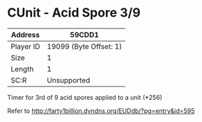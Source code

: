 
#  CUnit - Acid Spore 3/9
Address   | 59CDD1
----------|-------------
Player ID | 19099 (Byte Offset: 1)
Size 	  | 1
Length 	  | 1
SC:R      | Unsupported

Timer for 3rd of 9 acid spores applied to a unit (*256)

Refer to http://farty1billion.dyndns.org/EUDdb/?pg=entry&id=595
